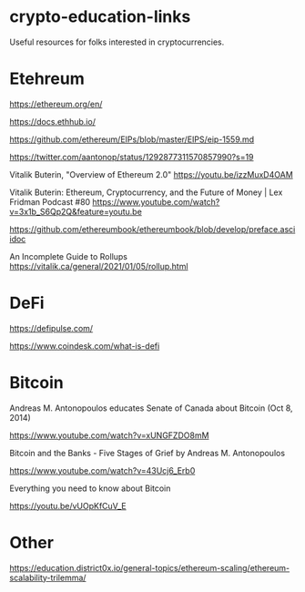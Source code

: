 # crypto-education-links
Useful resources for folks interested in cryptocurrencies.

# Etehreum
https://ethereum.org/en/

https://docs.ethhub.io/

https://github.com/ethereum/EIPs/blob/master/EIPS/eip-1559.md

https://twitter.com/aantonop/status/1292877311570857990?s=19

Vitalik Buterin, "Overview of Ethereum 2.0"
https://youtu.be/izzMuxD4OAM

Vitalik Buterin: Ethereum, Cryptocurrency, and the Future of Money | Lex Fridman Podcast #80
https://www.youtube.com/watch?v=3x1b_S6Qp2Q&feature=youtu.be

https://github.com/ethereumbook/ethereumbook/blob/develop/preface.asciidoc

An Incomplete Guide to Rollups
https://vitalik.ca/general/2021/01/05/rollup.html

# DeFi
https://defipulse.com/

https://www.coindesk.com/what-is-defi

# Bitcoin
Andreas M. Antonopoulos educates Senate of Canada about Bitcoin (Oct 8, 2014)

https://www.youtube.com/watch?v=xUNGFZDO8mM

Bitcoin and the Banks - Five Stages of Grief by Andreas M. Antonopoulos

https://www.youtube.com/watch?v=43Ucj6_Erb0

Everything you need to know about Bitcoin

https://youtu.be/vUOpKfCuV_E

# Other

https://education.district0x.io/general-topics/ethereum-scaling/ethereum-scalability-trilemma/
